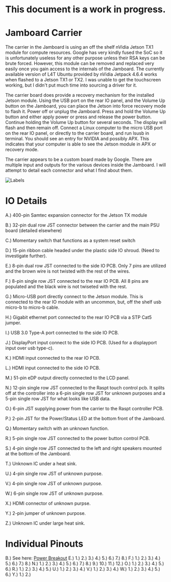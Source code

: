 # This document is a work in progress.


# Jamboard Carrier

The carrier in the Jamboard is using an off the shelf nVidia Jetson TX1 module for compute resources. Google has very kindly fused the SoC so it is unfortunately useless for any other purpose unless their RSA keys can be brute forced. However, this module can be removed and replaced very easily once you gain access to the internals of the Jamboard. The currently available version of L4T Ubuntu provided by nVidia Jetpack 4.6.4 works when flashed to a Jetson TX1 or TX2. I was unable to get the touchscreen working, but I didn't put much time into sourcing a driver for it.

The carrier board does provide a recovery mechanism for the installed Jetson module. Using the USB port on the rear IO panel, and the Volume Up button on the Jamboard, you can place the Jetson into force recovery mode to flash it. Power off or unplug the Jamboard. Press and hold the Volume Up button and either apply power or press and release the power button. Continue holding the Volume Up button for several seconds. The display will flash and then remain off. Connect a Linux computer to the micro USB port on the rear IO panel, or directly to the carrier board, and run lsusb in terminal. You should see an entry for NVIDIA and possibly APX. This indicates that your computer is able to see the Jetson module in APX or recovery mode.

The carrier appears to be a custom board made by Google. There are multiple input and outputs for the various devices inside the Jamboard. I will attempt to detail each connector and what I find about them.

![Labels](assets/carrier_labeled.jpeg)

# IO Details

A.) 400-pin Samtec expansion connector for the Jetson TX module

B.) 32-pin dual row JST connector between the carrier and the main PSU board (detailed elsewhere)

C.) Momentary switch that functions as a system reset switch

D.) 15-pin ribbon cable headed under the plastic side IO shroud. (Need to investigate further).

E.) 8-pin dual row JST connected to the side IO PCB. Only 7 pins are utilized and the brown wire is not twisted with the rest of the wires.

F.) 8-pin single row JST connected to the rear IO PCB. All 8 pins are populated and the black wire is not twiseted with the rest.

G.) Micro-USB port directly connect to the Jetson module. This is connected to the rear IO module with an uncommon, but, off the shelf usb micro-b to micro-b cable.

H.) Gigabit ethernet port connected to the rear IO PCB via a STP Cat5 jumper.

I.) USB 3.0 Type-A port connected to the side IO PCB.

J.) DisplayPort input connect to the side IO PCB. (Used for a displayport input over usb type-c).

K.) HDMI input connected to the rear IO PCB.

L.) HDMI input connected to the side IO PCB.

M.) 51-pin eDP output directly connected to the LCD panel.

N.) 12-pin single row JST connected to the Raspt touch control pcb. It splits off at the controller into a 6-pin single row JST for unknown purposes and a 5-pin single row JST for what looks like USB data.

O.) 6-pin JST supplying power from the carrier to the Raspt controller PCB.

P.) 2-pin JST for the Power/Status LED at the bottom front of the Jamboard.

Q.) Momentary switch with an unknown function.

R.) 5-pin single row JST connected to the power button control PCB.

S.) 4-pin single row JST connected to the left and right speakers mounted at the bottom of the Jamboard.

T.) Unknown IC under a heat sink.

U.) 4-pin single row JST of unknown purpose.

V.) 4-pin single row JST of unknown purpose.

W.) 6-pin single row JST of unknown purpose.

X.) HDMI connector of unknown purpse.

Y.) 2-pin jumper of unknown purpose.

Z.) Unknown IC under large heat sink.

# Individual Pinouts

B.) See here: [Power Breakout](power_header.md) 
E.)
  1.)
  2.)
  3.)
  4.)
  5.)
  6.)
  7.)
  8.)
F.)
  1.)
  2.)
  3.)
  4.)
  5.)
  6.)
  7.)
  8.)
N.)
  1.)
  2.)
  3.)
  4.)
  5.)
  6.)
  7.)
  8.)
  9.)
  10.)
  11.)
  12.)
O.)
  1.)
  2.)
  3.)
  4.)
  5.)
  6.)
R.)
  1.)
  2.)
  3.)
  4.)
  5.)
U.)
  1.)
  2.)
  3.)
  4.)
V.)
  1.)
  2.)
  3.)
  4.)
W.)
  1.)
  2.)
  3.)
  4.)
  5.)
  6.)
Y.)
  1.)
  2.)
